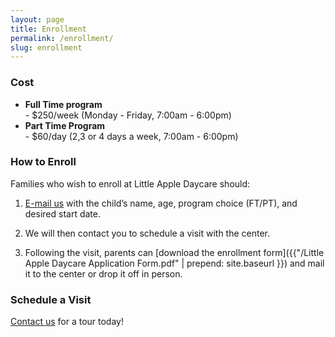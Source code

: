 ```yaml
---
layout: page
title: Enrollment
permalink: /enrollment/
slug: enrollment
---
```


### Cost

- <h4 style="margin:0">Full Time program</h4>
  - $250/week (Monday - Friday, 7:00am - 6:00pm)
- <h4 style="margin:0">Part Time Program</h4>
  - $60/day (2,3 or 4 days a week, 7:00am - 6:00pm)

### How to Enroll
Families who wish to enroll at Little Apple Daycare should:

1. [E-mail us](mailto:littleAppleDaycare88@gmail.com) with the child’s name, age, program choice (FT/PT), and desired start date.

2. We will then contact you to schedule a visit with the center.

3. Following the visit, parents can [download the enrollment form]({{"/Little Apple Daycare Application Form.pdf" | prepend: site.baseurl }}) and mail it to the center or drop it off in person.


### Schedule a Visit
[Contact us](mailto:littleAppleDaycare88@gmail.com) for a tour today!
